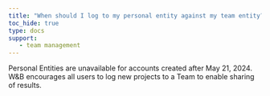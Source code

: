 ```yaml
---
title: "When should I log to my personal entity against my team entity?"
toc_hide: true
type: docs
support:
   - team management
---
```

Personal Entities are unavailable for accounts created after May 21, 2024. W&B encourages all users to log new projects to a Team to enable sharing of results.